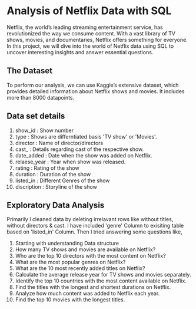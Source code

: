 # Analysis of Netflix Data with SQL

Netflix, the world’s leading streaming entertainment service, has revolutionized the way we consume content. With a vast library of TV shows, movies, and documentaries, Netflix offers something for everyone. In this project, we will dive into the world of Netflix data using SQL to uncover interesting insights and answer essential questions.

## The Dataset
To perform our analysis, we can use Kaggle’s extensive dataset, which provides detailed information about Netflix shows and movies. It includes more than 8000 datapoints.  

## Data set details
1. show_id : Show number
2. type : Shows are differntiated basis 'TV show' or 'Movies'.
3. director : Name of director/directors
4. cast_ : Details regarding cast of the respective show.
5. date_added : Date when the show was added on Netflix.
6. relaese_year : Year when show was released.
7. rating : Rating of the show
8. duration : Duration of the show
9. listed_in : Different Genres of the show
10. discription : Storyline of the show  

## Exploratory Data Analysis
Primarily I cleaned data by deleting irrelavant rows like without titles, without directors & cast. I have included 'genre' Column to exisiting table based on 'listed_in' Column. Then I tried answering some questions like,
1. Starting with understanding Data structure
2. How many TV shows and movies are available on Netflix?
3. Who are the top 10 directors with the most content on Netflix?
4. What are the most popular genres on Netflix?
5. What are the 10 most recently added titles on Netflix?
6. Calculate the average release year for TV shows and movies separately.
7. Identify the top 10 countries with the most content available on Netflix.
8. Find the titles with the longest and shortest durations on Netflix.
9. Analyze how much content was added to Netflix each year.
10. Find the top 10 movies with the longest titles.

